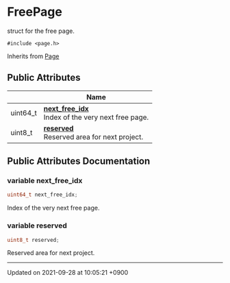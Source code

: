 

# FreePage



struct for the free page. 


`#include <page.h>`

Inherits from [Page](/Classes/Page)

## Public Attributes

|                | Name           |
| -------------- | -------------- |
| uint64_t | **[next_free_idx](/Classes/FreePage#variable-next_free_idx)** <br>Index of the very next free page.  |
| uint8_t | **[reserved](/Classes/FreePage#variable-reserved)** <br>Reserved area for next project.  |

## Public Attributes Documentation

### variable next_free_idx

```cpp
uint64_t next_free_idx;
```

Index of the very next free page. 

### variable reserved

```cpp
uint8_t reserved;
```

Reserved area for next project. 

-------------------------------

Updated on 2021-09-28 at 10:05:21 +0900